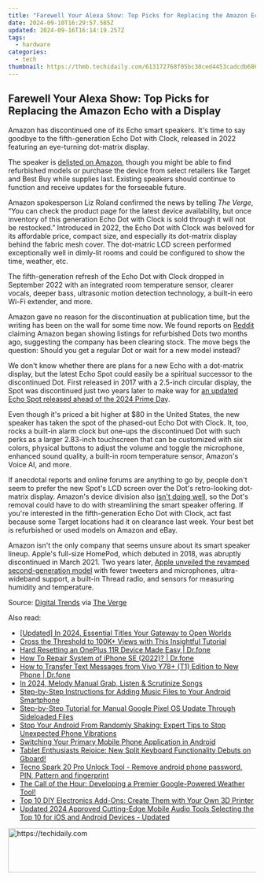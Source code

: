 ```yaml
---
title: "Farewell Your Alexa Show: Top Picks for Replacing the Amazon Echo with a Display"
date: 2024-09-10T16:29:57.585Z
updated: 2024-09-16T16:14:19.257Z
tags:
  - hardware
categories:
  - tech
thumbnail: https://thmb.techidaily.com/613172768f05bc30ced4453cadcdb6862cbaab1d05b995774101e68045c480a9.png
---
```


## Farewell Your Alexa Show: Top Picks for Replacing the Amazon Echo with a Display

Amazon has discontinued one of its Echo smart speakers. It's time to say goodbye to the fifth-generation Echo Dot with Clock, released in 2022 featuring an eye-turning dot-matrix display.

 The speaker is [delisted on Amazon](http://www.amazon.com/dp/B09B8W5FW?tag=hotoge-20&ascsubtag=UUhtgUeUpU2004483&asc%5Frefurl=https%3A%2F%2Fwww.howtogeek.com%2Fecho-dot-with-clock-discontinued%2F&asc%5Fcampaign=Short-Term), though you might be able to find refurbished models or purchase the device from select retailers like Target and Best Buy while supplies last. Existing speakers should continue to function and receive updates for the forseeable future.

 Amazon spokesperson Liz Roland confirmed the news by telling _The Verge_, “You can check the product page for the latest device availability, but once inventory of this generation Echo Dot with Clock is sold through it will not be restocked.” Introduced in 2022, the Echo Dot with Clock was beloved for its affordable price, compact size, and especially its dot-matrix display behind the fabric mesh cover. The dot-matric LCD screen performed exceptionally well in dimly-lit rooms and could be configured to show the time, weather, etc.

 The fifth-generation refresh of the Echo Dot with Clock dropped in September 2022 with an integrated room temperature sensor, clearer vocals, deeper bass, ultrasonic motion detection technology, a built-in eero Wi-Fi extender, and more.

 Amazon gave no reason for the discontinuation at publication time, but the writing has been on the wall for some time now. We found reports on [Reddit](https://www.reddit.com/r/amazonecho/comments/1d64zbj/echo%5Fdot%5Fwith%5Fclock%5Fgone/) claiming Amazon began showing listings for refurbished Dots two months ago, suggesting the company has been clearing stock. The move begs the question: Should you get a regular Dot or wait for a new model instead?

 We don't know whether there are plans for a new Echo with a dot-matrix display, but the latest Echo Spot could easily be a spiritual successor to the discontinued Dot. First released in 2017 with a 2.5-inch circular display, the Spot was discontinued just two years later to make way for [an updated Echo Spot released ahead of the 2024 Prime Day](https://visual-screen-recording.techidaily.com/in-2024-beyond-the-screen-advanced-techniques-in-logging-virtual-reality-games/).

 Even though it's priced a bit higher at $80 in the United States, the new speaker has taken the spot of the phased-out Echo Dot with Clock. It, too, rocks a built-in alarm clock but one-ups the discontinued Dot with such perks as a larger 2.83-inch touchscreen that can be customized with six colors, physical buttons to adjust the volume and toggle the microphone, enhanced sound quality, a built-in room temperature sensor, Amazon's Voice AI, and more.

 If anecdotal reports and online forums are anything to go by, people don't seem to prefer the new Spot's LCD screen over the Dot's retro-looking dot-matrix display. Amazon's device division also [isn't doing well](https://qz.com/amazon-lost-25-billion-alexa-devices-echo-kindle-jassy-1851602188), so the Dot's removal could have to do with streamlining the smart speaker offering. If you're interested in the fifth-generation Echo Dot with Clock, act fast because some Target locations had it on clearance last week. Your best bet is refurbished or used models on Amazon and eBay.

 Amazon isn't the only company that seems unsure about its smart speaker lineup. Apple's full-size HomePod, which debuted in 2018, was abruptly discontinued in March 2021\. Two years later, [Apple unveiled the revamped second-generation model](https://youtube-clips.techidaily.com/transforming-youtubers-into-titans-with-key-insights-from-the-hub/) with fewer tweeters and microphones, ultra-wideband support, a built-in Thread radio, and sensors for measuring humidity and temperature.

 Source: [Digital Trends](https://www.digitaltrends.com/home/amazon-echo-dot-with-clock-discontinued/) via [The Verge](https://www.theverge.com/2024/7/24/24205675/amazon-discontinue-echo-dot-with-clock)

<ins class="adsbygoogle"
     style="display:block"
     data-ad-format="autorelaxed"
     data-ad-client="ca-pub-7571918770474297"
     data-ad-slot="1223367746"></ins>

<ins class="adsbygoogle"
     style="display:block"
     data-ad-client="ca-pub-7571918770474297"
     data-ad-slot="8358498916"
     data-ad-format="auto"
     data-full-width-responsive="true"></ins>

<span class="atpl-alsoreadstyle">Also read:</span>
<div><ul>
<li><a href="https://on-screen-recording.techidaily.com/updated-in-2024-essential-titles-your-gateway-to-open-worlds/"><u>[Updated] In 2024, Essential Titles Your Gateway to Open Worlds</u></a></li>
<li><a href="https://fox-info.techidaily.com/cross-the-threshold-to-100kplus-views-with-this-insightful-tutorial/"><u>Cross the Threshold to 100K+ Views with This Insightful Tutorial</u></a></li>
<li><a href="https://techidaily.com/hard-resetting-an-oneplus-11r-device-made-easy-drfone-by-drfone-reset-android-reset-android/"><u>Hard Resetting an OnePlus 11R Device Made Easy | Dr.fone</u></a></li>
<li><a href="https://blog-min.techidaily.com/how-to-repair-system-of-iphone-se-2022-drfone-by-drfone-ios-system-repair-ios-system-repair/"><u>How To Repair System of iPhone SE (2022)? | Dr.fone</u></a></li>
<li><a href="https://android-transfer.techidaily.com/how-to-transfer-text-messages-from-vivo-y78plus-t1-edition-to-new-phone-drfone-by-drfone-transfer-from-android-transfer-from-android/"><u>How to Transfer Text Messages from Vivo Y78+ (T1) Edition to New Phone | Dr.fone</u></a></li>
<li><a href="https://video-screen-grab.techidaily.com/in-2024-melody-manual-grab-listen-and-scrutinize-songs/"><u>In 2024, Melody Manual Grab, Listen & Scrutinize Songs</u></a></li>
<li><a href="https://hardware-reviews.techidaily.com/step-by-step-instructions-for-adding-music-files-to-your-android-smartphone/"><u>Step-by-Step Instructions for Adding Music Files to Your Android Smartphone</u></a></li>
<li><a href="https://hardware-reviews.techidaily.com/step-by-step-tutorial-for-manual-google-pixel-os-update-through-sideloaded-files/"><u>Step-by-Step Tutorial for Manual Google Pixel OS Update Through Sideloaded Files</u></a></li>
<li><a href="https://hardware-reviews.techidaily.com/stop-your-android-from-randomly-shaking-expert-tips-to-stop-unexpected-phone-vibrations/"><u>Stop Your Android From Randomly Shaking: Expert Tips to Stop Unexpected Phone Vibrations</u></a></li>
<li><a href="https://hardware-reviews.techidaily.com/switching-your-primary-mobile-phone-application-in-android/"><u>Switching Your Primary Mobile Phone Application in Android</u></a></li>
<li><a href="https://hardware-reviews.techidaily.com/tablet-enthusiasts-rejoice-new-split-keyboard-functionality-debuts-on-gboard/"><u>Tablet Enthusiasts Rejoice: New Split Keyboard Functionality Debuts on Gboard!</u></a></li>
<li><a href="https://techidaily.com/tecno-spark-20-pro-unlock-tool-remove-android-phone-password-pin-pattern-and-fingerprint-by-drfone-android-unlock-android-unlock/"><u>Tecno Spark 20 Pro Unlock Tool - Remove android phone password, PIN, Pattern and fingerprint</u></a></li>
<li><a href="https://hardware-reviews.techidaily.com/the-call-of-the-hour-developing-a-premier-google-powered-weather-tool/"><u>The Call of the Hour: Developing a Premier Google-Powered Weather Tool!</u></a></li>
<li><a href="https://hardware-reviews.techidaily.com/top-10-diy-electronics-add-ons-create-them-with-your-own-3d-printer/"><u>Top 10 DIY Electronics Add-Ons: Create Them with Your Own 3D Printer</u></a></li>
<li><a href="https://audio-editing.techidaily.com/updated-2024-approved-cutting-edge-mobile-audio-tools-selecting-the-top-10-for-ios-and-android-devices-updated/"><u>Updated 2024 Approved Cutting-Edge Mobile Audio Tools Selecting the Top 10 for iOS and Android Devices - Updated</u></a></li>
</ul></div>

<!-- affiliate ads begin -->
<a href="https://ephamedtechinc.pxf.io/c/5597632/2130533/26400" target="_top" id="2130533">
  <img src="//a.impactradius-go.com/display-ad/26400-2130533" border="0" alt="https://techidaily.com" width="728" height="90"/>
</a>
<img height="0" width="0" src="https://ephamedtechinc.pxf.io/i/5597632/2130533/26400" style="position:absolute;visibility:hidden;" border="0" />
<!-- affiliate ads end -->

